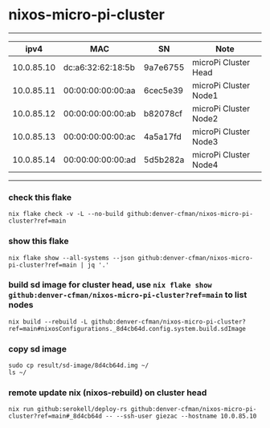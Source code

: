 # nixos-micro-pi-cluster
---
| ipv4 | MAC | SN | Note |
| --- | --- | --- | --- |
| 10.0.85.10 | dc:a6:32:62:18:5b | 9a7e6755 | microPi Cluster Head |
| 10.0.85.11 | 00:00:00:00:00:aa | 6cec5e39 | microPi Cluster Node1 |
| 10.0.85.12 | 00:00:00:00:00:ab | b82078cf | microPi Cluster Node2 |
| 10.0.85.13 | 00:00:00:00:00:ac | 4a5a17fd | microPi Cluster Node3 |
| 10.0.85.14 | 00:00:00:00:00:ad | 5d5b282a | microPi Cluster Node4 |
---
### check this flake
```
nix flake check -v -L --no-build github:denver-cfman/nixos-micro-pi-cluster?ref=main
```

### show this flake
```
nix flake show --all-systems --json github:denver-cfman/nixos-micro-pi-cluster?ref=main | jq '.'
```

### build sd image for cluster head, use ` nix flake show github:denver-cfman/nixos-micro-pi-cluster?ref=main ` to list nodes
```
nix build --rebuild -L github:denver-cfman/nixos-micro-pi-cluster?ref=main#nixosConfigurations._8d4cb64d.config.system.build.sdImage
```

### copy sd image
```
sudo cp result/sd-image/8d4cb64d.img ~/
ls ~/
```

### remote update nix (nixos-rebuild) on cluster head
```
nix run github:serokell/deploy-rs github:denver-cfman/nixos-micro-pi-cluster?ref=main#_8d4cb64d -- --ssh-user giezac --hostname 10.0.85.10
```
